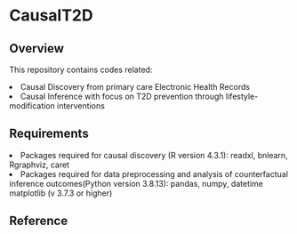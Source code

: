 # CausalT2D
## Overview
This repository contains codes related:
 <li> Causal Discovery from primary care Electronic Health Records </li> 
 <li> Causal Inference with focus on T2D prevention through lifestyle-modification interventions </li>
 
## Requirements
<li>Packages required for causal discovery (R version 4.3.1): readxl, bnlearn, Rgraphviz, caret
<li>Packages required for data preprocessing and analysis of counterfactual inference outcomes(Python version 3.8.13): pandas, numpy, datetime matplotlib (v 3.7.3 or higher)

 ## Reference
